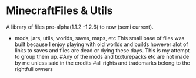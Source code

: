 # MinecraftFiles & Utils
A library of files pre-alpha(1.1.2 -1.2.6) to now (semi current).
  - mods, jars, utils, worlds, saves, maps, etc
This small base of files was built because I enjoy playing with old worlds and builds 
however alot of links to saves and files are dead or dying these days. This is my attempt to group them up.
#Any of the mods and texturepacks etc are not made by me unless said in the credits 
#all rights and trademarks belong to the rightfull owners
